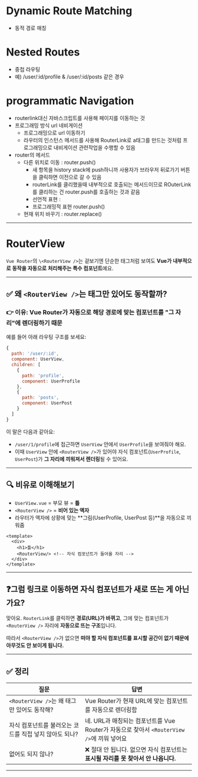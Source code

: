 # Dynamic Route Matching
- 동적 경로 매칭
# Nested Routes
- 중첩 라우팅
- 예) /user/:id/profile & /user/:id/posts 같은 경우 
# programmatic Navigation
- routerlink대신 자바스크립트를 사용해 페이지를 이동하는 것
- 프로그래밍 방식 url 네비게이션
  - 프로그래밍으로 url 이동하기
  - 라우터의 인스턴스 메서드를 사용해 RouterLink로 a태그를 만드는 것처럼 프로그래밍으로 내비게이션 관련작업을 수행할 수 있음
- router의 메서드
  - 다른 위치로 이동 : router.push()
    - 새 항목을 history stack에 push하니까 사용자가 브라우저 뒤로가기 버튼을 클릭하면 이전으로 갈 수 있음
    - routerLink를 클리했을때 내부적으로 호출되는 메서드이므로 ROuterLink를 클리하는 건 router.push를 호출하는 것과 같음
    - 선언적 표현 : <RouterLink :to="">
    - 프로그래밍적 표현 router.push()
  - 현재 위치 바꾸기 : router.replace()


---
# RouterView
 `Vue Router`의 `\<RouterView />`는 겉보기엔 단순한 태그처럼 보여도 **Vue가 내부적으로 동작을 자동으로 처리해주는 특수 컴포넌트**예요.

---

## ✅ 왜 `<RouterView />`는 태그만 있어도 동작할까?

### 👉 이유: Vue Router가 자동으로 해당 경로에 맞는 컴포넌트를 "그 자리"에 렌더링하기 때문

예를 들어 아래 라우팅 구조를 보세요:

```js
{
  path: '/user/:id',
  component: UserView,
  children: [
    {
      path: 'profile',
      component: UserProfile
    },
    {
      path: 'posts',
      component: UserPost
    }
  ]
}
```

이 말은 다음과 같아요:

* `/user/1/profile`에 접근하면 `UserView` 안에서 `UserProfile`을 보여줘야 해요.
* 이때 `UserView` 안에 `<RouterView />`가 있어야 자식 컴포넌트(`UserProfile`, `UserPost`)가 **그 자리에 끼워져서 렌더링**될 수 있어요.

---

## 🔍 비유로 이해해보기

* `UserView.vue` = 부모 뷰 = **틀**
* `<RouterView />` = **비어 있는 액자**
* 라우터가 액자에 상황에 맞는 \*\*그림(UserProfile, UserPost 등)\*\*을 자동으로 끼워줌

```vue
<template>
  <div>
    <h1>틀</h1>
    <RouterView/> <!-- 자식 컴포넌트가 들어올 자리 -->
  </div>
</template>
```

---

## ❓그럼 링크로 이동하면 자식 컴포넌트가 새로 뜨는 게 아닌가요?

맞아요. `RouterLink`를 클릭하면 **경로(URL)가 바뀌고**, 그에 맞는 컴포넌트가 `<RouterView />` 자리에 **자동으로 뜨는 구조**입니다.

따라서 `<RouterView />`가 없으면 **떠야 할 자식 컴포넌트를 표시할 공간이 없기 때문에 아무것도 안 보이게 됩니다.**

---

## ✅ 정리

| 질문                               | 답변                                                               |
| -------------------------------- | ---------------------------------------------------------------- |
| `<RouterView />`는 왜 태그만 있어도 동작해? | Vue Router가 현재 URL에 맞는 컴포넌트를 자동으로 렌더링함                           |
| 자식 컴포넌트를 불러오는 코드를 직접 넣지 않아도 되나?  | 네. URL과 매칭되는 컴포넌트를 Vue Router가 자동으로 찾아서 `<RouterView />`에 끼워 넣어요 |
| 없어도 되지 않나?                       | ❌ 절대 안 됩니다. 없으면 자식 컴포넌트는 **표시될 자리를 못 찾아서 안 나옵니다.**               |

---

